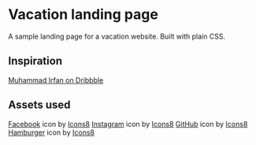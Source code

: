 # Vacation landing page

A sample landing page for a vacation website. Built with plain CSS.

## Inspiration

[Muhammad Irfan on Dribbble](https://dribbble.com/shots/22656318-Medizen-Healthcare-Technology-Website-Design)

## Assets used

<a  href="https://icons8.com/icon/435/facebook">Facebook</a> icon by <a href="https://icons8.com">Icons8</a>
<a  href="https://icons8.com/icon/32292/instagram">Instagram</a> icon by <a href="https://icons8.com">Icons8</a>
<a  href="https://icons8.com/icon/12598/github">GitHub</a> icon by <a href="https://icons8.com">Icons8</a>
<a  href="https://icons8.com/icon/36389/hamburger">Hamburger</a> icon by <a href="https://icons8.com">Icons8</a>
